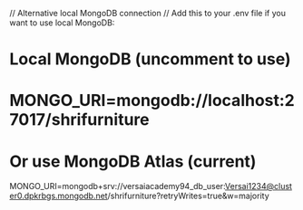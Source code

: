 // Alternative local MongoDB connection
// Add this to your .env file if you want to use local MongoDB:

# Local MongoDB (uncomment to use)
# MONGO_URI=mongodb://localhost:27017/shrifurniture

# Or use MongoDB Atlas (current)
MONGO_URI=mongodb+srv://versaiacademy94_db_user:Versai1234@cluster0.dpkrbgs.mongodb.net/shrifurniture?retryWrites=true&w=majority
